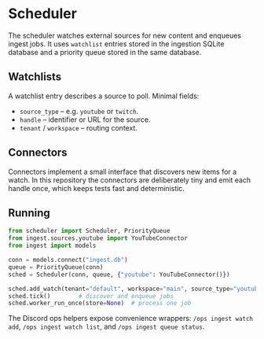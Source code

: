 # Scheduler

The scheduler watches external sources for new content and enqueues ingest jobs.
It uses `watchlist` entries stored in the ingestion SQLite database and a
priority queue stored in the same database.

## Watchlists

A watchlist entry describes a source to poll. Minimal fields:

- `source_type` – e.g. `youtube` or `twitch`.
- `handle` – identifier or URL for the source.
- `tenant` / `workspace` – routing context.

## Connectors

Connectors implement a small interface that discovers new items for a watch. In
this repository the connectors are deliberately tiny and emit each handle once,
which keeps tests fast and deterministic.

## Running

```python
from scheduler import Scheduler, PriorityQueue
from ingest.sources.youtube import YouTubeConnector
from ingest import models

conn = models.connect("ingest.db")
queue = PriorityQueue(conn)
sched = Scheduler(conn, queue, {"youtube": YouTubeConnector()})

sched.add_watch(tenant="default", workspace="main", source_type="youtube", handle="vid1")
sched.tick()        # discover and enqueue jobs
sched.worker_run_once(store=None)  # process one job
```

The Discord ops helpers expose convenience wrappers: `/ops ingest watch add`,
`/ops ingest watch list`, and `/ops ingest queue status`.
